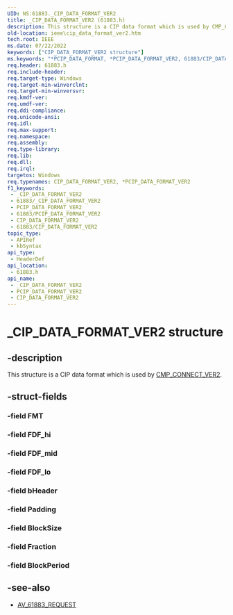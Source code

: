 ```yaml
---
UID: NS:61883._CIP_DATA_FORMAT_VER2
title: _CIP_DATA_FORMAT_VER2 (61883.h)
description: This structure is a CIP data format which is used by CMP_CONNECT_VER2.
old-location: ieee\cip_data_format_ver2.htm
tech.root: IEEE
ms.date: 07/22/2022
keywords: ["CIP_DATA_FORMAT_VER2 structure"]
ms.keywords: "*PCIP_DATA_FORMAT, *PCIP_DATA_FORMAT_VER2, 61883/CIP_DATA_FORMAT_VER2, 61883/PCIP_DATA_FORMAT_VER2, CIP_DATA_FORMAT, CIP_DATA_FORMAT_VER2, CIP_DATA_FORMAT_VER2 structure [Buses], IEEE.cip_data_format_ver2, PCIP_DATA_FORMAT_VER2, PCIP_DATA_FORMAT_VER2 structure pointer [Buses], _CIP_DATA_FORMAT_VER2"
req.header: 61883.h
req.include-header: 
req.target-type: Windows
req.target-min-winverclnt: 
req.target-min-winversvr: 
req.kmdf-ver: 
req.umdf-ver: 
req.ddi-compliance: 
req.unicode-ansi: 
req.idl: 
req.max-support: 
req.namespace: 
req.assembly: 
req.type-library: 
req.lib: 
req.dll: 
req.irql: 
targetos: Windows
req.typenames: CIP_DATA_FORMAT_VER2, *PCIP_DATA_FORMAT_VER2
f1_keywords:
 - _CIP_DATA_FORMAT_VER2
 - 61883/_CIP_DATA_FORMAT_VER2
 - PCIP_DATA_FORMAT_VER2
 - 61883/PCIP_DATA_FORMAT_VER2
 - CIP_DATA_FORMAT_VER2
 - 61883/CIP_DATA_FORMAT_VER2
topic_type:
 - APIRef
 - kbSyntax
api_type:
 - HeaderDef
api_location:
 - 61883.h
api_name:
 - _CIP_DATA_FORMAT_VER2
 - PCIP_DATA_FORMAT_VER2
 - CIP_DATA_FORMAT_VER2
---
```


# _CIP_DATA_FORMAT_VER2 structure

## -description

This structure is a CIP data format which is used by [CMP_CONNECT_VER2](/windows-hardware/drivers/ddi/61883/ns-61883-_cmp_connect_ver2).

## -struct-fields

### -field FMT

### -field FDF_hi

### -field FDF_mid

### -field FDF_lo

### -field bHeader

### -field Padding

### -field BlockSize

### -field Fraction

### -field BlockPeriod

## -see-also

- [AV_61883_REQUEST](/windows-hardware/drivers/ddi/61883/ns-61883-_av_61883_request)

